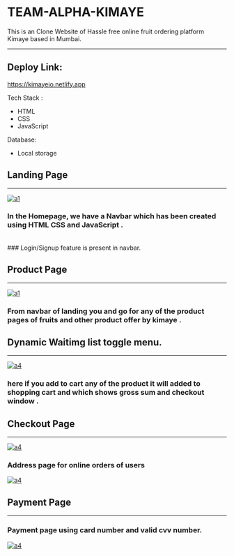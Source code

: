 # TEAM-ALPHA-KIMAYE
This is an Clone Website  of Hassle free online fruit ordering platform Kimaye based in Mumbai.

__________________________________________________________________________

## Deploy Link:
https://kimayeio.netlify.app



Tech Stack :
- HTML
- CSS
- JavaScript

Database:
- Local storage

## Landing Page
_________________________________________________________________________

<a href="https://im.ge/i/1sJ2KS"><img src="https://i.im.ge/2022/09/20/1sJ2KS.a1.png" alt="a1" border="0" /></a>

### In the Homepage, we have a Navbar which has been created using HTML CSS and JavaScript .
<br>
### Login/Signup feature is present in navbar.
<br>


## Product Page 
_________________________________________________________________________

<a href="https://im.ge/i/1sJO1J"><img src="https://i.im.ge/2022/09/20/1sJO1J.a2.md.png" alt="a1" border="0" /></a>


### From navbar of landing you and go for any of the product pages of fruits and other product offer by kimaye .



## Dynamic Waitimg list toggle menu.
_________________________________________________________________________

<a href="https://im.ge/i/1sJupa"><img src="https://i.im.ge/2022/09/20/1sJupa.a3.png" alt="a4" border="0" /></a>


### here if you add to cart any of the product it will added to shopping cart and which shows gross sum and checkout window .


## Checkout Page
_________________________________________________________________________

<a href="https://im.ge/i/1sJrAx"><img src="https://i.im.ge/2022/09/20/1sJrAx.a4.png" alt="a4" border="0" /></a>

### Address page for online orders of users

<a href="https://im.ge/i/1sJ1wy"><img src="https://i.im.ge/2022/09/20/1sJ1wy.a6.png" alt="a4" border="0" /></a>


## Payment Page
_________________________________________________________________________

### Payment page using card number and valid cvv number.

<a href="https://im.ge/i/1sJdXz"><img src="https://i.im.ge/2022/09/20/1sJdXz.a7.png" alt="a4" border="0" /></a>




